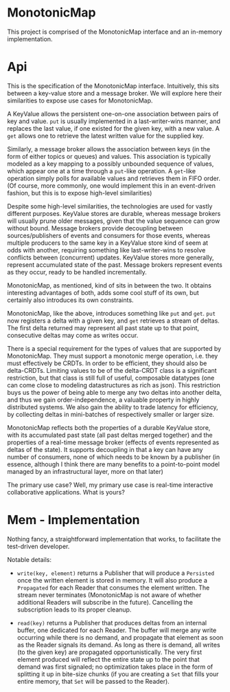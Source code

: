 MonotonicMap
============

This project is comprised of the MonotonicMap interface and an
in-memory implementation.

# Api
This is the specification of the MonotonicMap interface. Intuitively,
this sits between a key-value store and a message broker. We will
explore here their similarities to expose use cases for MonotonicMap.

A KeyValue allows the persistent one-on-one association between pairs
of key and value. `put` is usually implemented in a last-writer-wins
manner, and replaces the last value, if one existed for the given key,
with a new value. A `get` allows one to retrieve the latest written
value for the supplied key.

Similarly, a message broker allows the association between keys
(in the form of either topics or queues) and values. This association is
typically modeled as a key mapping to a possibly unbounded sequence of
values, which appear one at a time through a `put`-like operation. A
`get`-like operation simply polls for available values and retrieves
them in FIFO order. (Of course, more commonly, one would implement this
in an event-driven fashion, but this is to expose high-level
similarities)

Despite some high-level similarities, the technologies are used for
vastly different purposes. KeyValue stores are durable, whereas message
brokers will usually prune older messages, given that the value
sequence can grow without bound. Message brokers provide decoupling
between sources/publishers of events and consumers for those events,
whereas multiple producers to the same key in a KeyValue store kind of
seem at odds with another, requiring something like last-writer-wins to
resolve conflicts between (concurrent) updates. KeyValue stores more
generally, represent accumulated state of the past. Message brokers
represent events as they occur, ready to be handled incrementally.

MonotonicMap, as mentioned, kind of sits in between the two. It obtains
interesting advantages of both, adds some cool stuff of its own, but
certainly also introduces its own constraints.

MonotonicMap, like the above, introduces something like `put` and `get`.
`put` now registers a delta with a given key, and `get` retrieves a
stream of deltas. The first delta returned may represent all past state
up to that point, consecutive deltas may come as writes occur.

There is a special requirement for the types of values
that are supported by MonotonicMap. They must support a monotonic
merge operation, i.e. they must effectively be CRDTs. In order to be
efficient, they should also be delta-CRDTs. Limiting values to be of the
delta-CRDT class is a significant restriction, but that class is still
full of useful, composable datatypes (one can come close to modeling
datastructures as rich as json). This restriction buys us the power of
being able to merge any two deltas into another delta, and thus we gain
order-independence, a valuable property in highly distributed systems.
We also gain the ability to trade latency for efficiency, by collecting
deltas in mini-batches of respectively smaller or larger size.

MonotonicMap reflects both the properties of a durable KeyValue store,
with its accumulated past state (all past deltas merged together) and
the properties of a real-time message broker (effects of events
represented as deltas of the state). It supports decoupling in that
a key can have any number of consumers, none of which needs to be known
by a publisher (in essence, although I think there are many benefits to
a point-to-point model managed by an infrastructural layer, more on that
later)

The primary use case? Well, my primary use case is real-time interactive
collaborative applications. What is yours?

# Mem - Implementation
Nothing fancy, a straightforward implementation that works, to
facilitate the test-driven developer.

Notable details:

- `write(key, element)` returns a Publisher that will produce a `Persisted` once the
written element is stored in memory. It will also produce a `Propagated`
for each Reader that consumes the element written. The stream never
terminates (MonotonicMap is not aware of whether additional Readers will
subscribe in the future). Cancelling the subscription leads to its
proper cleanup.

- `read(key)` returns a Publisher that produces deltas from an internal
buffer, one dedicated for each Reader. The buffer will merge any write
occurring while there is no demand, and propagate that element as soon
as the Reader signals its demand. As long as there is demand, all writes
(to the given key) are propagated opportunistically. The very first
element produced will reflect the entire state up to the point that
demand was first signaled; no optimization takes place in the form of
splitting it up in bite-size chunks (if you are creating a `Set` that
fills your entire memory, that `Set` will be passed to the Reader).


